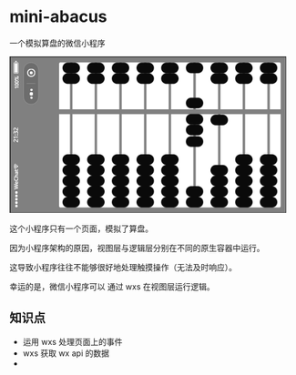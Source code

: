 # mini-abacus
一个模拟算盘的微信小程序

![alt](https://github.com/Stormpass/mini-abacus/blob/master/shoot.png?raw=true)

这个小程序只有一个页面，模拟了算盘。

因为小程序架构的原因，视图层与逻辑层分别在不同的原生容器中运行。

这导致小程序往往不能够很好地处理触摸操作（无法及时响应）。

幸运的是，微信小程序可以 通过 wxs 在视图层运行逻辑。

## 知识点

+ 运用 wxs 处理页面上的事件
+ wxs 获取 wx api 的数据
+ 
